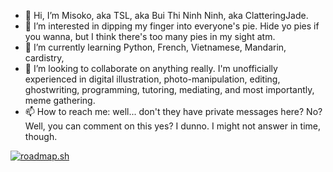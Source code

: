- 👋 Hi, I’m Misoko, aka TSL, aka Bui Thi Ninh Ninh, aka ClatteringJade.
- 👀 I’m interested in dipping my finger into everyone's pie. Hide yo pies if you wanna, but I think there's too many pies in my sight atm.
- 🌱 I’m currently learning Python, French, Vietnamese, Mandarin, cardistry, 
- 💞️ I’m looking to collaborate on anything really. I'm unofficially experienced in digital illustration, photo-manipulation, editing, ghostwriting, programming, tutoring, mediating, and most importantly, meme gathering.
- 📫 How to reach me: well... don't they have private messages here? No? Well, you can comment on this yes? I dunno. I might not answer in time, though. 


[![roadmap.sh](https://api.roadmap.sh/v1-badge/wide/64ee186bb128dce3cb8baf17?variant=light&roadmaps=full-stack%2Cnodejs%2Cmongodb%2Cjavascript)](https://roadmap.sh)

<!---
051W/051W is a ✨ special ✨ repository because its `README.md` (this file) appears on your GitHub profile.
You can click the Preview link to take a look at your changes.
--->
